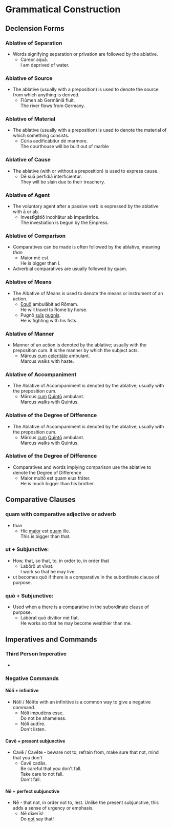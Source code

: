 # Grammatical Construction

## Declension Forms

### Ablative of Separation []("https://dcc.dickinson.edu/grammar/latin/ablative-separation")
- Words signifying separation or privation are followed by the ablative.
  - Careor aquā.<br>I am deprived of water.

### Ablative of Source []("https://dcc.dickinson.edu/grammar/latin/ablative-source-and-material")
- The ablative (usually with a preposition) is used to denote the source from which anything is derived.
  - Flūmen ab Germāniā fluit.<br>The river flows from Germany.

### Ablative of Material []("https://dcc.dickinson.edu/grammar/latin/ablative-source-and-material")
- The ablative (usually with a preposition) is used to denote the material of which something consists.
  - Cūria aedificābitur dē marmore.<br>The courthouse will be built out of marble

### Ablative of Cause []("https://dcc.dickinson.edu/grammar/latin/ablative-cause")
- The ablative (with or without a preposition) is used to express cause.
  - Dē suā perfidiā interficientur.<br>They will be slain due to their treachery.

### Ablative of Agent []("")
- The voluntary agent after a passive verb is expressed by the ablative with ā or ab.
  - Investīgātiō incohātur ab Imperātrīce.<br>The investiation is begun by the Empress.

### Ablative of Comparison []("https://dcc.dickinson.edu/grammar/latin/ablative-comparison")
- Comparatives can be made is often followed by the ablative, meaning *than*
  - Maior mē est.<br>He is bigger than I.
- Adverbial comparatives are usually followed by quam.

### Ablative of Means []("https://dcc.dickinson.edu/grammar/latin/ablative-means")
- The Albative of Means is used to denote the means or instrument of an action.
  - <ins>Equō</ins> ambulābit ad Rōmam.<br>He will travel to Rome by horse.
  - Pugnō <ins>suīs</ins> <ins>pugnīs</ins>.<br>He is fighting with his fists.

### Ablative of Manner []("https://dcc.dickinson.edu/grammar/latin/ablative-manner")
- Manner of an action is denoted by the ablative; usually with the preposition cum. It is the manner by which the subject acts.
  - Mārcus <ins>cum</ins> <ins>celeritāte</ins> ambulant.<br>Marcus walks with haste.

### Ablative of Accompaniment []("https://dcc.dickinson.edu/grammar/latin/ablative-accompaniment")
- The Ablative of Accompaniment is denoted by the ablative; usually with the preposition cum.
  - Mārcus <ins>cum</ins> <ins>Quīntō</ins> ambulant.<br>Marcus walks with Quintus.

### Ablative of the Degree of Difference []("https://dcc.dickinson.edu/grammar/latin/ablative-degree-difference")
- The Ablative of Accompaniment is denoted by the ablative; usually with the preposition cum.
  - Mārcus <ins>cum</ins> <ins>Quīntō</ins> ambulant.<br>Marcus walks with Quintus.

### Ablative of the Degree of Difference []("https://dcc.dickinson.edu/grammar/latin/ablative-degree-difference")
- Comparatives and words implying comparison use the ablative to denote the Degree of Difference
  - Maior multō est quam eius frāter.<br>He is much bigger than his brother.

## Comparative Clauses

### quam with comparative adjective or adverb
- than
  - Hic <ins>maior</ins> est <ins>quam</ins> ille.<br>This is bigger than that.


### ut + Subjunctive:
- How, that, so that, to, in order to, in order that 
  - Labōrō ut vīvat.<br>I work so that he may live.
- ut becomes quō if there is a comparative in the subordinate clause of purpose. 

### quō + Subjunctive:
- Used when a there is a comparative in the subordinate clause of purpose.
  -  Labōrat quō divitior mē fīat.<br>He works so that he may become wealthier than me.

## Imperatives and Commands

### Third Person Imperative
- 


### Negative Commands 

#### Nōlī + infinitive
- Nōlī / Nōlīte with an infinitive is a common way to give a negative command.
  - Nōlī impudēns esse.<br>Do not be shameless.
  - Nōlī audīre.<br> Don't listen.

#### Cavē + present subjunctive
- Cavē / Cavēte - beware not to, refrain from, make sure that not, mind that you don't
  - Cavē cadās.<br>Be careful that you don't fall.<br>Take care to not fall.<br>Don't fall.

#### Nē + perfect subjunctive
- Nē - that not, in order not to, lest. Unlike the present subjunctive, this adds a sense of urgency or emphasis.
  - Nē dīxerīs!<br>Do <ins>not</ins> say that!
